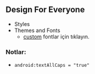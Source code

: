 ## Design For Everyone
- Styles
- Themes and Fonts
  - [custom](https://www.dafont.com/) fontlar için tıklayın.

### Notlar:
- `android:textAllCaps = "true"`
